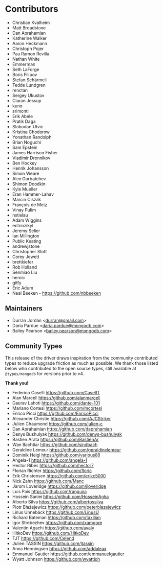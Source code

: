# Contributors

- Christian Kvalheim
- Matt Broadstone
- Dan Aprahamian
- Katherine Walker
- Aaron Heckmann
- Christoph Pojer
- Pau Ramon Revilla
- Nathan White
- Emmerman
- Seth LaForge
- Boris Filipov
- Stefan Schärmeli
- Tedde Lundgren
- renctan
- Sergey Ukustov
- Ciaran Jessup
- kuno
- srimonti
- Erik Abele
- Pratik Daga
- Slobodan Utvic
- Kristina Chodorow
- Yonathan Randolph
- Brian Noguchi
- Sam Epstein
- James Harrison Fisher
- Vladimir Dronnikov
- Ben Hockey
- Henrik Johansson
- Simon Weare
- Alex Gorbatchev
- Shimon Doodkin
- Kyle Mueller
- Eran Hammer-Lahav
- Marcin Ciszak
- François de Metz
- Vinay Pulim
- nstielau
- Adam Wiggins
- entrinzikyl
- Jeremy Selier
- Ian Millington
- Public Keating
- andrewjstone
- Christopher Stott
- Corey Jewett
- brettkiefer
- Rob Holland
- Senmiao Liu
- heroic
- gitfy
- Eric Adum
- Neal Beeken - https://github.com/nbbeeken

## Maintainers

- Durran Jordan <<durran@gmail.com>>
- Daria Pardue <<daria.pardue@mongodb.com>>
- Bailey Pearson <<bailey.pearson@mongodb.com>>

## Community Types

This release of the driver draws inspiration from the community contributed types to reduce upgrade friction as much as possible.
We thank those listed below who contributed to the open source types, still available at `@types/mongodb` for versions prior to v4.

**Thank you!**

- Federico Caselli <https://github.com/CaselIT>
- Alan Marcell <https://github.com/alanmarcell>
- Gaurav Lahoti <https://github.com/dante-101>
- Mariano Cortesi <https://github.com/mcortesi>
- Enrico Picci <https://github.com/EnricoPicci>
- Alexander Christie <https://github.com/AJCStriker>
- Julien Chaumond <https://github.com/julien-c>
- Dan Aprahamian <https://github.com/daprahamian>
- Denys Bushulyak <https://github.com/denys-bushulyak>
- Bastien Arata <https://github.com/BastienAr>
- Wan Bachtiar <https://github.com/sindbach>
- Geraldine Lemeur <https://github.com/geraldinelemeur>
- Dominik Heigl <https://github.com/various89>
- Angela-1 <https://github.com/angela-1>
- Hector Ribes <https://github.com/hector7>
- Florian Richter <https://github.com/floric>
- Erik Christensen <https://github.com/erikc5000>
- Nick Zahn <https://github.com/Manc>
- Jarom Loveridge <https://github.com/jloveridge>
- Luis Pais <https://github.com/ranguna>
- Hossein Saniei <https://github.com/HosseinAgha>
- Alberto Silva <https://github.com/albertossilva>
- Piotr Błażejewicz <https://github.com/peterblazejewicz>
- Linus Unnebäck <https://github.com/LinusU>
- Richard Bateman <https://github.com/taxilian>
- Igor Strebezhev <https://github.com/xamgore>
- Valentin Agachi <https://github.com/avaly>
- HitkoDev <https://github.com/HitkoDev>
- TJT <https://github.com/Celend>
- Julien TASSIN <https://github.com/jtassin>
- Anna Henningsen <https://github.com/addaleax>
- Emmanuel Gautier <https://github.com/emmanuelgautier>
- Wyatt Johnson <https://github.com/wyattjoh>
